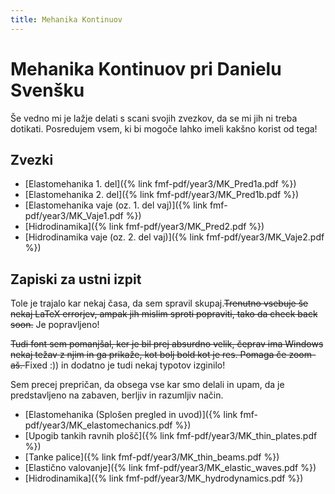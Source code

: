 ```yaml
---
title: Mehanika Kontinuov
---
```

# Mehanika Kontinuov pri Danielu Svenšku

Še vedno mi je lažje delati s scani svojih zvezkov, da se mi jih ni treba dotikati. Posredujem vsem, ki bi mogoče lahko imeli kakšno korist od tega!

## Zvezki
* [Elastomehanika 1. del]({% link fmf-pdf/year3/MK_Pred1a.pdf %})
* [Elastomehanika 2. del]({% link fmf-pdf/year3/MK_Pred1b.pdf %})
* [Elastomehanika vaje (oz. 1. del vaj)]({% link fmf-pdf/year3/MK_Vaje1.pdf %})
* [Hidrodinamika]({% link fmf-pdf/year3/MK_Pred2.pdf %})
* [Hidrodinamika vaje (oz. 2. del vaj)]({% link fmf-pdf/year3/MK_Vaje2.pdf %})

## Zapiski za ustni izpit
Tole je trajalo kar nekaj časa, da sem spravil skupaj.<s>Trenutno vsebuje še nekaj LaTeX errorjev, ampak jih mislim sproti popraviti, tako da check back soon.</s> Je popravljeno!  

<s>Tudi font sem pomanjšal, ker je bil prej absurdno velik, čeprav ima Windows nekaj težav z njim in ga prikaže, kot bolj bold kot je res. Pomaga če zoom-aš. </s> Fixed :)) in dodatno je tudi nekaj typotov izginilo!

Sem precej prepričan, da obsega vse kar smo delali in upam, da je predstavljeno na zabaven, berljiv in razumljiv način.  

* [Elastomehanika (Splošen pregled in uvod)]({% link fmf-pdf/year3/MK_elastomechanics.pdf %})
* [Upogib tankih ravnih plošč]({% link fmf-pdf/year3/MK_thin_plates.pdf %})
* [Tanke palice]({% link fmf-pdf/year3/MK_thin_beams.pdf %})
* [Elastično valovanje]({% link fmf-pdf/year3/MK_elastic_waves.pdf %})
* [Hidrodinamika]({% link fmf-pdf/year3/MK_hydrodynamics.pdf %})
